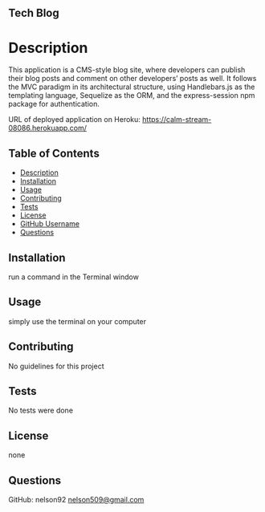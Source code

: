 ## Tech Blog

# Description
This application is a CMS-style blog site, where developers can publish their blog posts and comment on other developers’ posts as well. It follows the MVC paradigm in its architectural structure, using Handlebars.js as the templating language, Sequelize as the ORM, and the express-session npm package for authentication.

URL of deployed application on Heroku: https://calm-stream-08086.herokuapp.com/

## Table of Contents   
* [Description](#description)
* [Installation](#installation)
* [Usage](#usage)
* [Contributing](#contributing)
* [Tests](#tests)
* [License](#license)
* [GitHub Username](#GitHub)
* [Questions](#email)

## Installation 
run a command in the Terminal window

## Usage
simply use the terminal on your computer

## Contributing
No guidelines for this project

## Tests
No tests were done

## License
none

## Questions
GitHub: nelson92
nelson509@gmail.com
